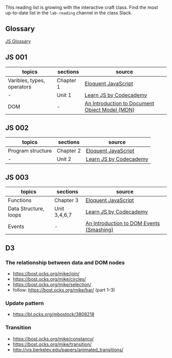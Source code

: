 This reading list is growing with the interactive craft class. Find the most up-to-date list in the `lab-reading` channel in the class Slack.

## Glossary

[JS Glossary](https://www.codecademy.com/articles/glossary-javascript)

## JS 001

topics | sections | source
--- | --- | ---
Varibles, types, operators | Chapter 1 | [Eloquent JavaScript](http://eloquentjavascript.net/)
- | Unit 1 | [Learn JS by Codecademy](https://www.codecademy.com/learn/javascript)
DOM | - | [An Introduction to Document Object Model (MDN)](https://developer.mozilla.org/en-US/docs/Web/API/Document_Object_Model/Introduction)

## JS 002

topics | sections | source
--- | --- | ---
Program structure | Chapter 2 | [Eloquent JavaScript](http://eloquentjavascript.net/)
- | Unit 2 | [Learn JS by Codecademy](https://www.codecademy.com/learn/javascript)

## JS 003

topics | sections | source
--- | --- | ---
Functions | Chapter 3 | [Eloquent JavaScript](http://eloquentjavascript.net/)
Data Structure, loops | Unit 3,4,6,7 | [Learn JS by Codecademy](https://www.codecademy.com/learn/javascript)
Events | - | [An Introduction to DOM Events (Smashing)](https://www.smashingmagazine.com/2013/11/an-introduction-to-dom-events/)

## D3

### The relationship between data and DOM nodes

- https://bost.ocks.org/mike/join/
- https://bost.ocks.org/mike/circles/
- https://bost.ocks.org/mike/selection/
- follow: https://bost.ocks.org/mike/bar/ (part 1-3)

### Update pattern

- https://bl.ocks.org/mbostock/3808218

### Transition

- https://bost.ocks.org/mike/constancy/
- https://bost.ocks.org/mike/transition/
- http://vis.berkeley.edu/papers/animated_transitions/